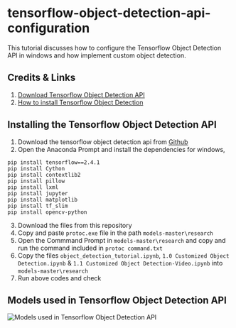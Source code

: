 # tensorflow-object-detection-api-configuration
This tutorial discusses how to configure the Tensorflow Object Detection API in windows and how implement custom object detection.

## Credits & Links

1. [Download Tensorflow Object Detection API](https://github.com/tensorflow/models)
2. [How to install Tensorflow Object Detection](https://github.com/tensorflow/models/blob/master/research/object_detection/g3doc/installation.md)

## Installing the Tensorflow Object Detection API

1. Download the tensorflow object detection api from [Github](https://github.com/tensorflow/models)
2. Open the Anaconda Prompt and install the dependencies for windows,

```
pip install tensorflow==2.4.1
pip install Cython
pip install contextlib2
pip install pillow
pip install lxml
pip install jupyter
pip install matplotlib
pip install tf_slim
pip install opencv-python
```

3. Download the files from this repository
4. Copy and paste ```protoc.exe``` file in the path ```models-master\research```
5. Open the Commmand Prompt in ```models-master\research``` and copy and run the command included in ```protoc command.txt```
6. Copy the files ```object_detection_tutorial.ipynb```, ```1.0 Customized Object Detection.ipynb``` & ```1.1 Customized Object Detection-Video.ipynb``` into ```models-master\research```
7. Run above codes and check

## Models used in Tensorflow Object Detection API

![Models used in Tensorflow Object Detection API](https://cdn-images-1.medium.com/max/800/1*-EyxSs2OiyWm-E6MSpSJiA.png)
